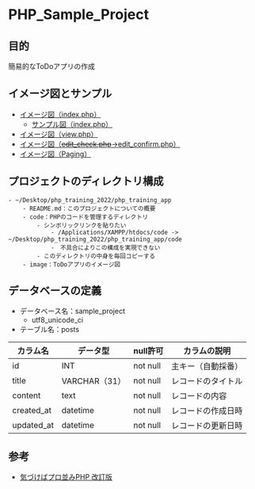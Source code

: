 # PHP_Sample_Project

## 目的

簡易的なToDoアプリの作成

## イメージ図とサンプル

- [イメージ図（index.php）](./image/index.jpg)
    - [サンプル図（index.php）](./image/sample_index.jpg)
- [イメージ図（view.php）](./image/view.jpg)
- [イメージ図（~~edit_check.php~~→edit_confirm.php）](./image/edit_check.jpg)
- [イメージ図（Paging）](./image/paging.png)

## プロジェクトのディレクトリ構成

```
- ~/Desktop/php_training_2022/php_training_app
    - README.md：このプロジェクトについての概要
    - code：PHPのコードを管理するディレクトリ
        - シンボリックリンクを貼りたい
            - /Applications/XAMPP/htdocs/code -> ~/Desktop/php_training_2022/php_training_app/code
            -　不具合によりこの構成を実現できない
        - このディレクトリの中身を毎回コピーする
    - image：ToDoアプリのイメージ図
```

## データベースの定義

- データベース名：sample_project
    - utf8_unicode_ci
- テーブル名：posts

|カラム名|データ型|null許可|カラムの説明|
|---|---|---|---|
|id|INT|not null|主キー（自動採番）|
|title|VARCHAR（31）|not null|レコードのタイトル|
|content|text|not null|レコードの内容|
|created_at|datetime|not null|レコードの作成日時|
|updated_at|datetime|not null|レコードの更新日時|

## 参考

- [気づけばプロ並みPHP 改訂版](https://www.amazon.co.jp/%E6%B0%97%E3%81%A5%E3%81%91%E3%81%B0%E3%83%97%E3%83%AD%E4%B8%A6%E3%81%BFPHP-%E6%94%B9%E8%A8%82%E7%89%88-%E3%82%BC%E3%83%AD%E3%81%8B%E3%82%89%E4%BD%9C%E3%82%8C%E3%82%8B%E4%BA%BA%E3%81%AB%E3%81%AA%E3%82%8B-%E8%B0%B7%E8%97%A4-%E8%B3%A2%E4%B8%80/dp/4865940650)